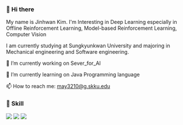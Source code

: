 ### 👋 Hi there
My name is Jinhwan Kim. I'm Interesting in Deep Learning especially in Offline Reinforcement Learning, Model-based Reinforcement Learning, Computer Vision

I am currently studying at Sungkyunkwan University and majoring in Mechanical engineering and Software engineering.

🔭 I’m currently working on Sever_for_AI

🌱 I’m currently learning on Java Programming language

📫 How to reach me: may3210@g.skku.edu

### 💪 Skill

<img src="https://img.shields.io/badge/Python-3776AB?style=flat-square&logo=Python&logoColor=white"/> <img src="https://img.shields.io/badge/Tensorflow-FF6F00?style=flat-square&logo=Tensorflow&logoColor=white"/> <img src="https://img.shields.io/badge/Pytorch-EE4C2C?style=flat-square&logo=Pytorch&logoColor=white"/>
<!--
**RicardoKim/RicardoKim** is a ✨ _special_ ✨ repository because its `README.md` (this file) appears on your GitHub profile.

Here are some ideas to get you started:

- 🔭 I’m currently working on ...
- 🌱 I’m currently learning ...
- 👯 I’m looking to collaborate on ...
- 🤔 I’m looking for help with ...
- 💬 Ask me about ...
- 📫 How to reach me: ...
- 😄 Pronouns: ...
- ⚡ Fun fact: ...
-->
